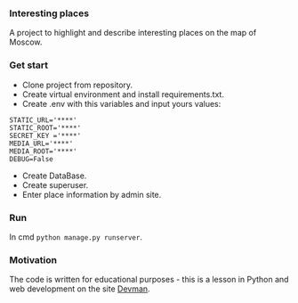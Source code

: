 ### Interesting places
A project to highlight and describe interesting places on 
the map of Moscow.
### Get start
- Clone project from repository.
- Create virtual environment and install requirements.txt.
- Create .env with this variables and input yours values:
```.env
STATIC_URL='****'
STATIC_ROOT='****'
SECRET_KEY ='****'
MEDIA_URL='****'
MEDIA_ROOT='****'
DEBUG=False
```
- Create DataBase.
- Create superuser.
- Enter place information by admin site.

### Run
In cmd ```python manage.py runserver```.

### Motivation
The code is written for educational purposes - this is a lesson in Python and web development on the site [Devman](https://dvmn.org).